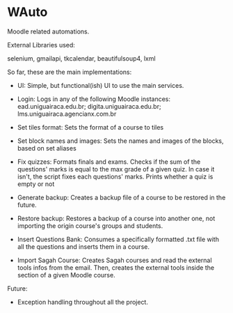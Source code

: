 # WAuto

Moodle related automations.

External Libraries used:

selenium, gmailapi, tkcalendar, beautifulsoup4, lxml

So far, these are the main implementations:

- UI:
  Simple, but functional(ish) UI to use the main services.

- Login:
  Logs in any of the following Moodle instances:
  ead.uniguairaca.edu.br;
  digita.uniguairaca.edu.br;
  lms.uniguairaca.agencianx.com.br

- Set tiles format:
  Sets the format of a course to tiles
  
- Set block names and images:
  Sets the names and images of the blocks, based on set aliases
  
- Fix quizzes:
  Formats finals and exams.
  Checks if the sum of the questions' marks is equal to the max grade of a given
  quiz. In case it isn't, the script fixes each questions' marks.
  Prints whether a quiz is empty or not
  
- Generate backup:
  Creates a backup file of a course to be restored in the future.
  
- Restore backup:
  Restores a backup of a course into another one, not importing the origin course's
  groups and students.
  
- Insert Questions Bank:
  Consumes a specifically formatted .txt file with all the questions and inserts
  them in a course.
  
- Import Sagah Course:
  Creates Sagah courses and read the external tools infos from the email. Then,
  creates the external tools inside the section of a given Moodle course.

Future:
- Exception handling throughout all the project.
